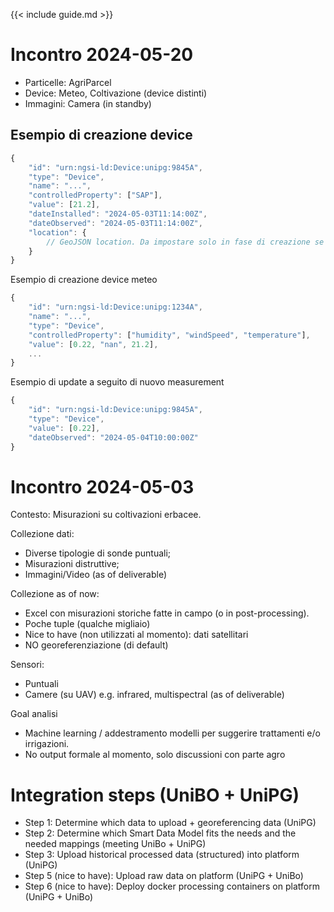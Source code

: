 {{< include guide.md >}}

# Incontro 2024-05-20

- Particelle: AgriParcel
- Device: Meteo, Coltivazione (device distinti)
- Immagini: Camera (in standby)

## Esempio di creazione device

```js
{
    "id": "urn:ngsi-ld:Device:unipg:9845A",
    "type": "Device",
    "name": "...",
    "controlledProperty": ["SAP"],
    "value": [21.2],
    "dateInstalled": "2024-05-03T11:14:00Z",
    "dateObserved": "2024-05-03T11:14:00Z",
    "location": {
        // GeoJSON location. Da impostare solo in fase di creazione se sensore è statico
    }
}
```

Esempio di creazione device meteo

```js
{
    "id": "urn:ngsi-ld:Device:unipg:1234A",
    "name": "...",
    "type": "Device",
    "controlledProperty": ["humidity", "windSpeed", "temperature"],
    "value": [0.22, "nan", 21.2],
    ...
}
```

Esempio di update a seguito di nuovo measurement

```js
{
    "id": "urn:ngsi-ld:Device:unipg:9845A",
    "type": "Device",
    "value": [0.22],
    "dateObserved": "2024-05-04T10:00:00Z"
}
```

# Incontro 2024-05-03

Contesto:  Misurazioni su coltivazioni erbacee.

Collezione dati:

- Diverse tipologie di sonde puntuali;
- Misurazioni distruttive;
- Immagini/Video (as of deliverable)

Collezione as of now:

- Excel con misurazioni storiche fatte in campo (o in post-processing).
- Poche tuple (qualche migliaio)
- Nice to have (non utilizzati al momento): dati satellitari 
- NO georeferenziazione (di default)

Sensori:

- Puntuali
- Camere (su UAV) e.g. infrared, multispectral (as of deliverable)

Goal analisi

- Machine learning / addestramento modelli per suggerire trattamenti e/o irrigazioni.
- No output formale al momento, solo discussioni con parte agro

# Integration steps (UniBO + UniPG)

- Step 1: Determine which data to upload + georeferencing data (UniPG)
- Step 2: Determine which Smart Data Model fits the needs and the needed mappings (meeting UniBo + UniPG)
- Step 3: Upload historical processed data (structured) into platform (UniPG)
- Step 5 (nice to have): Upload raw data on platform (UniPG + UniBo)
- Step 6 (nice to have): Deploy docker processing containers on platform (UniPG + UniBo)
